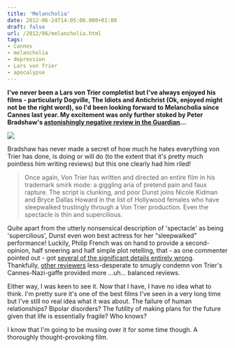 ```yaml
---
title: 'Melancholia'
date: 2012-06-24T14:05:00.000+01:00
draft: false
url: /2012/06/melancholia.html
tags: 
- Cannes
- melancholia
- depression
- Lars von Trier
- apocalypse
---
```


**I've never been a Lars von Trier completist but I've always enjoyed his films - particularly Dogville, The Idiots and Antichrist (Ok, enjoyed might not be the right word), so I'd been looking forward to Melancholia since Cannes last year. My excitement was only further stoked by Peter Bradshaw's [astonishingly negative review in the Guardian](http://www.guardian.co.uk/film/2011/may/18/cannes-2011-review-melancholia)...**  
  

![](/blogspot/AVvXsEgBXF81LFvJSAnvMVyLaaFn9TcQCQRl6ljcFfaVkoU-gcEDkSUb9jutCXAvkRQGAn4EeP3TYXwTTzip1BUyYbs5qQSX3GB60hfUH6D15x6MS72s5CZwSlPYpQhlT3MUwxcL4ecASQ_TgEA/s800/melancholia-japanese-3.jpg)

  
  
Bradshaw has never made a secret of how much he hates everything von Trier has done, is doing or will do (to the extent that it's pretty much pointless him writing reviews) but this one clearly had him riled!  
  

> Once again, Von Trier has written and directed an entire film in his trademark smirk mode: a giggling aria of pretend pain and faux rapture. The script is clunking, and poor Dunst joins Nicole Kidman and Bryce Dallas Howard in the list of Hollywood females who have sleepwalked trustingly through a Von Trier production. Even the spectacle is thin and supercilious.

Quite apart from the utterly nonsensical description of 'spectacle' as being 'supercilious', Dunst even won best actress for her "sleepwalked" performance! Luckily, Philip French was on hand to provide a second-opinion, half sneering and half simple plot retelling, that - as one commenter pointed out - got [several of the significant details entirely wrong](http://www.guardian.co.uk/discussion/comment-permalink/12722541).  Thankfully, [other reviewers](http://www.telegraph.co.uk/culture/film/cannes-film-festival/8520943/Cannes-2011-Melancholia-review.html) less-desperate to smugly condemn von Trier's Cannes-Nazi-gaffe provided more ...uh... balanced reviews.  
  
Either way, I was keen to see it. Now that I have, I have no idea what to think. I'm pretty sure it's one of the best films I've seen in a very long time but I've still no real idea what it was about. The failure of human relationships? Bipolar disorders? The futility of making plans for the future given that life is essentially fragile? Who knows?  
  
I know that I'm going to be musing over it for some time though. A thoroughly thought-provoking film.